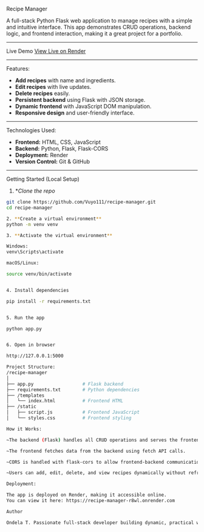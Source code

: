 Recipe Manager

A full-stack Python Flask web application to manage recipes with a simple and intuitive interface. This app demonstrates CRUD operations, backend logic, and frontend interaction, making it a great project for a portfolio.

---

Live Demo
[View Live on Render](https://recipe-manager-r8wl.onrender.com)

---

Features:
- **Add recipes** with name and ingredients.
- **Edit recipes** with live updates.
- **Delete recipes** easily.
- **Persistent backend** using Flask with JSON storage.
- **Dynamic frontend** with JavaScript DOM manipulation.
- **Responsive design** and user-friendly interface.

---

Technologies Used:
- **Frontend:** HTML, CSS, JavaScript
- **Backend:** Python, Flask, Flask-CORS
- **Deployment:** Render
- **Version Control:** Git & GitHub

---

Getting Started (Local Setup)

1. **Clone the repo*
```bash
git clone https://github.com/Vuyo111/recipe-manager.git
cd recipe-manager

2. **Create a virtual environment**
python -m venv venv

3. **Activate the virtual environment**

Windows:
venv\Scripts\activate

macOS/Linux:

source venv/bin/activate


4. Install dependencies

pip install -r requirements.txt


5. Run the app

python app.py


6. Open in browser

http://127.0.0.1:5000

Project Structure:
/recipe-manager
│
├── app.py                  # Flask backend
├── requirements.txt        # Python dependencies
├── /templates
│   └── index.html          # Frontend HTML
├── /static
│   ├── script.js           # Frontend JavaScript
│   └── styles.css          # Frontend styling

How it Works:

~The backend (Flask) handles all CRUD operations and serves the frontend.

~The frontend fetches data from the backend using fetch API calls.

~CORS is handled with flask-cors to allow frontend-backend communication.

~Users can add, edit, delete, and view recipes dynamically without refreshing the page.

Deployment:

The app is deployed on Render, making it accessible online.
You can view it here: https://recipe-manager-r8wl.onrender.com

Author

Ondela T. Passionate full-stack developer building dynamic, practical web applications.
